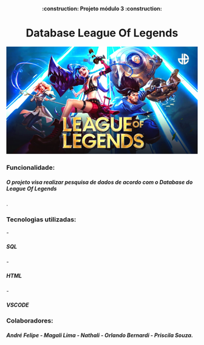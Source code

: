 <h4 align="center"> 
    :construction:  Projeto módulo 3  :construction:
</h4>
<h1 align="center"> Database League Of Legends </h1>
<img src="./img/lol.jpg">
<h3>Funcionalidade:</h3>
<h5>O projeto visa realizar pesquisa de dados de acordo com o Database do League Of Legends</h5>.
<h3>Tecnologias utilizadas:</h3>
- <h5>SQL</h5>
- <h5>HTML</h5>
- <h5>VSCODE</h5>
<h3>Colaboradores:</h3>
<h5>André Felipe - Magali Lima - Nathali - Orlando Bernardi - Priscila Souza. </h5>
